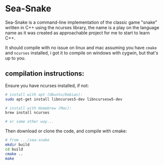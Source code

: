 # Sea-Snake
Sea-Snake is a command-line implementation of the classic game "snake" written in C++ using the ncurses library, the name is a play on the language name as it was created as approachable project for me to start to learn C++.

It should compile with no issue on linux and mac assuming you have `cmake` and `ncurses` installed, i got it to compile on windows with cygwin, but that's up to you.

## compilation instructions:
Ensure you have ncurses installed, if not:
```bash
# install with apt (Ubuntu/Debian):
sudo apt-get install libncurses5-dev libncursesw5-dev

# install with Homebrew (Mac):
brew install ncurses

# or some other way...
```

Then download or clone the code, and compile with cmake:
```bash
# from .../sea-snake
mkdir build
cd build
cmake ..
make
```
